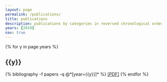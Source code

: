 ```yaml
---
layout: page
permalink: /publications/
title: publications
description: publications by categories in reversed chronological order. generated by jekyll-scholar.
years: [2019]
nav: true
---
```


<div class="publications">

{% for y in page.years %}
  <h2 class="year">{{y}}</h2>
  {% bibliography -f papers -q @*[year={{y}}]* %}
  <a href="https://dw61.github.io/assets/pdf/tok.pdf">[PDF]</a>
{% endfor %}

</div>
